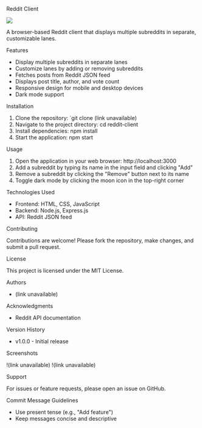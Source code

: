 Reddit Client

![](reddit-client.png)

A browser-based Reddit client that displays multiple subreddits in separate, customizable lanes.

Features

- Display multiple subreddits in separate lanes
- Customize lanes by adding or removing subreddits
- Fetches posts from Reddit JSON feed
- Displays post title, author, and vote count
- Responsive design for mobile and desktop devices
- Dark mode support

Installation

1. Clone the repository: `git clone (link unavailable)
2. Navigate to the project directory: cd reddit-client
3. Install dependencies: npm install
4. Start the application: npm start

Usage

1. Open the application in your web browser: http://localhost:3000
2. Add a subreddit by typing its name in the input field and clicking "Add"
3. Remove a subreddit by clicking the "Remove" button next to its name
4. Toggle dark mode by clicking the moon icon in the top-right corner

Technologies Used

- Frontend: HTML, CSS, JavaScript
- Backend: Node.js, Express.js
- API: Reddit JSON feed

Contributing

Contributions are welcome! Please fork the repository, make changes, and submit a pull request.

License

This project is licensed under the MIT License.

Authors

- (link unavailable)

Acknowledgments

- Reddit API documentation

Version History

- v1.0.0 - Initial release

Screenshots

!(link unavailable)
!(link unavailable)

Support

For issues or feature requests, please open an issue on GitHub.

Commit Message Guidelines

- Use present tense (e.g., "Add feature")
- Keep messages concise and descriptive

